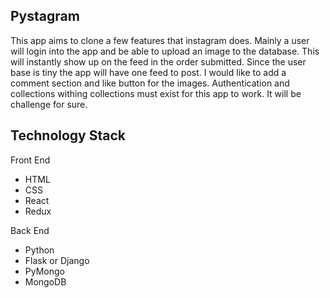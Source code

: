 ## Pystagram

This app aims to clone a few features that instagram does. Mainly a user will login into the app and be able to upload an image to the database. This will instantly show up on the feed in the order submitted. Since the user base is tiny the app will have one feed to post. I would like to add a comment section and like button for the images. Authentication and collections withing collections must exist for this app to work. It will be challenge for sure.

## Technology Stack

Front End

* HTML
* CSS
* React
* Redux

Back End

* Python
* Flask or Django
* PyMongo
* MongoDB
